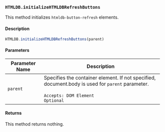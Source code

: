 ### `HTMLDB.initializeHTMLDBRefreshButtons`

This method initializes `htmldb-button-refresh` elements.

#### Description

```javascript
HTMLDB.initializeHTMLDBRefreshButtons(parent)
```

#### Parameters

| Parameter Name             | Description                               |
| -------------------------- | ----------------------------------------- |
| `parent` | Specifies the container element. If not specified, document.body is used for `parent` parameter.<br><br>`Accepts: DOM Element`<br>`Optional` |

#### Returns

This method returns nothing.